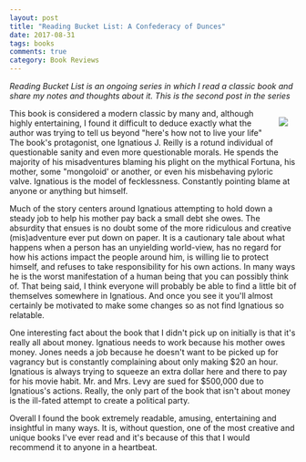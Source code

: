 ```yaml
---
layout: post
title: "Reading Bucket List: A Confederacy of Dunces"
date: 2017-08-31
tags: books
comments: true
category: Book Reviews
---
```


*Reading Bucket List is an ongoing series in which I read a classic book and share my notes and thoughts about it.  This is the second post in the series*

<img src="../images/confederacy-of-dunces.jpg" style="float:right; margin:15px;"/>This book is considered a modern classic by many and, although highly entertaining, I found it difficult to deduce exactly what the author was trying to tell us beyond "here's how not to live your life"  The book's protagonist, one Ignatious J. Reilly is a rotund individual of questionable sanity and even more questionable morals.  He spends the majority of his misadventures  blaming his plight on the mythical Fortuna, his mother, some "mongoloid' or another, or even his misbehaving pyloric valve.  Ignatious is the model of fecklessness.  Constantly pointing blame at anyone or anything but himself.

Much of the story centers around Ignatious attempting to hold down a steady job to help his mother pay back a small debt she owes.  The absurdity that ensues is no doubt some of the more ridiculous and creative (mis)adventure ever put down on paper.    It is a cautionary tale about what happens when a person has an unyielding world-view, has no regard for how his actions impact the people around him, is willing lie to protect himself, and refuses to take responsibility for his own actions.  In many ways he is the worst manifestation of a human being that you can possibly think of.  That being said, I think everyone will probably be able to find a little bit of themselves somewhere in Ignatious.  And once you see it you'll almost certainly be motivated to make some changes so as not find Ignatious so relatable.  

One interesting fact about the book that I didn't pick up on initially is that it's really all about money.  Ignatious needs to work because his mother owes money.  Jones needs a job because he doesn't want to be picked up for vagrancy but is constantly complaining about only making $20 an hour.  Ignatious is always trying to squeeze an extra dollar here and there to pay for his movie habit.  Mr. and Mrs. Levy are sued for $500,000 due to Ignatious's actions.  Really, the only part of the book that isn't about money is the ill-fated attempt to create a political party.

Overall I found the book extremely readable, amusing, entertaining and insightful in many ways.  It is, without question, one of the most creative and unique books I've ever read and it's because of this that I would recommend it to anyone in a heartbeat.